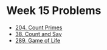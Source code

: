 # Week 15 Problems

- [204. Count Primes](https://leetcode.com/problems/count-primes/)
- [38. Count and Say](https://leetcode.com/problems/count-and-say/)
- [289. Game of Life](https://leetcode.com/problems/game-of-life/)
